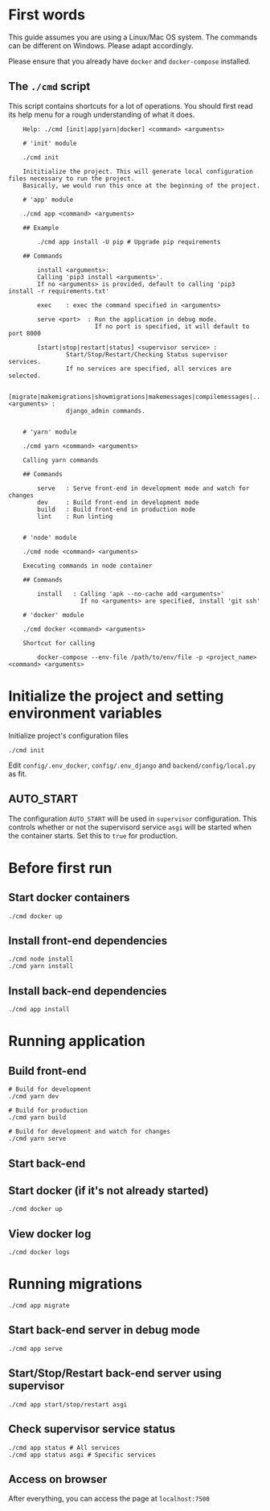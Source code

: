 # First words

This guide assumes you are using a Linux/Mac OS system. The commands can be different on Windows. Please adapt accordingly.

Please ensure that you already have `docker` and `docker-compose` installed.

## The `./cmd` script

This script contains shortcuts for a lot of operations. You should first read its help menu for a rough understanding of what it does.

```
    Help: ./cmd [init|app|yarn|docker] <command> <arguments>

    # 'init' module

    ./cmd init

    Inititialize the project. This will generate local configuration files necessary to run the project.
    Basically, we would run this once at the beginning of the project.

    # 'app' module

    ./cmd app <command> <arguments>

    ## Example

        ./cmd app install -U pip # Upgrade pip requirements

    ## Commands

        install <arguments>:
        Calling 'pip3 install <arguments>'.
        If no <arguments> is provided, default to calling 'pip3 install -r requirements.txt'
        
        exec    : exec the command specified in <arguments>
        
        serve <port>  : Run the application in debug mode.
                        If no port is specified, it will default to port 8000

        [start|stop|restart|status] <supervisor service> : 
                Start/Stop/Restart/Checking Status supervisor services.
                If no services are specified, all services are selected.

        [migrate|makemigrations|showmigrations|makemessages|compilemessages|...] <arguments> :
                django_admin commands.


    # 'yarn' module

    ./cmd yarn <command> <arguments>

    Calling yarn commands

    ## Commands

        serve   : Serve front-end in development mode and watch for changes
        dev     : Build front-end in development mode
        build   : Build front-end in production mode
        lint    : Run linting


    # 'node' module

    ./cmd node <command> <arguments>

    Executing commands in node container

    ## Commands

        install   : Calling 'apk --no-cache add <arguments>'
                    If no <arguments> are specified, install 'git ssh'
    
    # 'docker' module

    ./cmd docker <command> <arguments>

    Shortcut for calling 
    
        docker-compose --env-file /path/to/env/file -p <project_name> <command> <arguments>

```

# Initialize the project and setting environment variables

Initialize project's configuration files

    ./cmd init

Edit `config/.env_docker`, `config/.env_django` and `backend/config/local.py` as fit.

## AUTO_START

The configuration `AUTO_START` will be used in `supervisor` configuration. This controls whether or not the supervisord service `asgi` will be started when the container starts. Set this to `true` for production.

# Before first run

## Start docker containers

    ./cmd docker up

## Install front-end dependencies

    ./cmd node install
    ./cmd yarn install

## Install back-end dependencies

    ./cmd app install


# Running application 

## Build front-end

    # Build for development
    ./cmd yarn dev

    # Build for production
    ./cmd yarn build

    # Build for development and watch for changes
    ./cmd yarn serve

## Start back-end

## Start docker (if it's not already started)

    ./cmd docker up

## View docker log

    ./cmd docker logs

# Running migrations

    ./cmd app migrate

## Start back-end server in debug mode

    ./cmd app serve

## Start/Stop/Restart back-end server using supervisor

    ./cmd app start/stop/restart asgi

## Check supervisor service status

    ./cmd app status # All services
    ./cmd app status asgi # Specific services

## Access on browser

After everything, you can access the page at `localhost:7500`